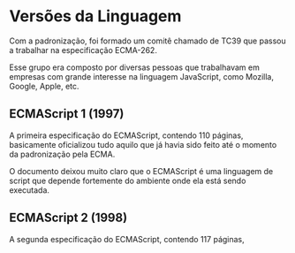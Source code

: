 # Versões da Linguagem

Com a padronização, foi formado um comitê chamado de TC39 que passou a trabalhar na especificação ECMA-262.

Esse grupo era composto por diversas pessoas que trabalhavam em empresas com grande interesse na linguagem JavaScript, como Mozilla, Google, Apple, etc.

## ECMAScript 1 (1997)

A primeira especificação do ECMAScript, contendo 110 páginas, basicamente oficializou tudo aquilo que já havia sido feito até o momento da padronização pela ECMA.

O documento deixou muito claro que o ECMAScript é uma linguagem de script que depende fortemente do ambiente onde ela está sendo executada.

## ECMAScript 2 (1998)

A segunda especificação do ECMAScript, contendo 117 páginas, 

